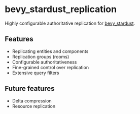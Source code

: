 # bevy_stardust_replication
Highly configurable authoritative replication for [bevy_stardust].

## Features
- Replicating entities and components
- Replication groups (rooms)
- Configurable authoritativeness
- Fine-grained control over replication
- Extensive query filters

## Future features
- Delta compression
- Resource replication

[bevy_stardust]: https://crates.io/crate/bevy_stardust